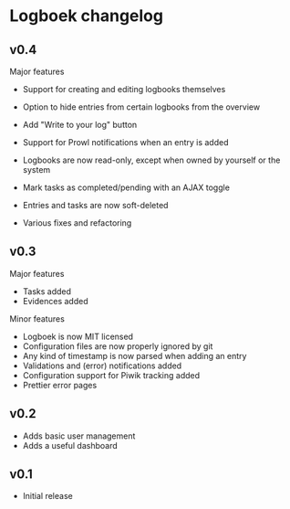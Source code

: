 # Logboek changelog

## v0.4

Major features

* Support for creating and editing logbooks themselves
* Option to hide entries from certain logbooks from the overview
* Add "Write to your log" button
* Support for Prowl notifications when an entry is added
* Logbooks are now read-only, except when owned by yourself or the system
* Mark tasks as completed/pending with an AJAX toggle
* Entries and tasks are now soft-deleted

* Various fixes and refactoring

## v0.3

Major features

* Tasks added
* Evidences added

Minor features

* Logboek is now MIT licensed
* Configuration files are now properly ignored by git
* Any kind of timestamp is now parsed when adding an entry
* Validations and (error) notifications added
* Configuration support for Piwik tracking added
* Prettier error pages

## v0.2

* Adds basic user management
* Adds a useful dashboard

## v0.1

* Initial release
